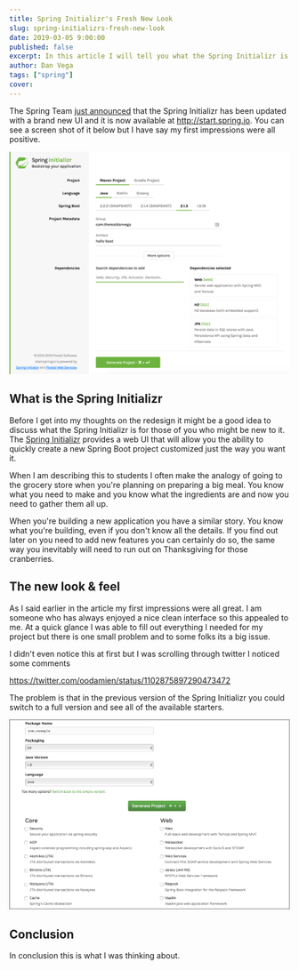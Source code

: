 ```yaml
---
title: Spring Initializr's Fresh New Look
slug: spring-initializrs-fresh-new-look
date: 2019-03-05 9:00:00
published: false
excerpt: In this article I will tell you what the Spring Initializr is and give you my thoughts on the new redesign. 
author: Dan Vega
tags: ["spring"]
cover: 
---
```


The Spring Team [just announced](https://spring.io/blog/2019/03/05/spring-initializr-new-ui) that the Spring Initializr has been updated with a brand new UI and it is now available at http://start.spring.io. You can see a screen shot of it below but I have say my first impressions were all positive. 

![Spring Initializr New Look](spring-init-new-look.png)

## What is the Spring Initializr 

Before I get into my thoughts on the redesign it might be a good idea to discuss what the Spring Initializr is for those of you who might be new to it. The [Spring Initializr](https://start.spring.io) provides a web UI that will allow you the ability to quickly create a new Spring Boot project customized just the way you want it. 

When I am describing this to students I often make the analogy of going to the grocery store when you're planning on preparing a big meal. You know what you need to make and you know what the ingredients are and now you need to gather them all up. 

When you're building a new application you have a similar story. You know what you're building, even if you don't know all the details. If you find out later on you need to add new features you can certainly do so, the same way you inevitably will need to run out on Thanksgiving for those cranberries.   




## The new look & feel

As I said earlier in the article my first impressions were all great. I am someone who has always enjoyed a nice clean interface so this appealed to me. At a quick glance I was able to fill out everything I needed for my project but there is one small problem and to some folks its a big issue. 

I didn't even notice this at first but I was scrolling through twitter I noticed some comments 

https://twitter.com/oodamien/status/1102875897290473472

The problem is that in the previous version of the Spring Initializr you could switch to a full version and see all of the available starters. 

![Spring Initializr Full Version](spring-init-full-version.jpg)

## Conclusion

In conclusion this is what I was thinking about. 


